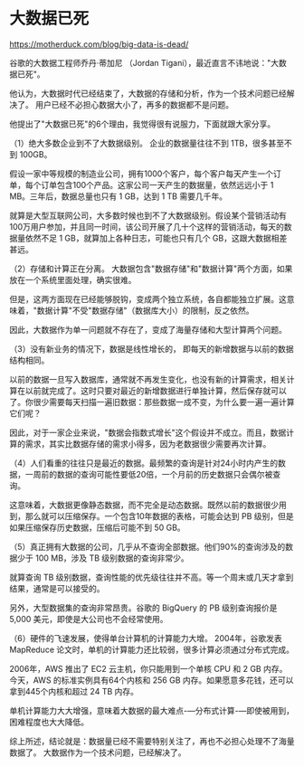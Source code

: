# 大数据已死


<https://motherduck.com/blog/big-data-is-dead/>

谷歌的大数据工程师乔丹·蒂加尼 （Jordan Tigani），最近直言不讳地说："大数据已死"。

他认为，大数据时代已经结束了，大数据的存储和分析，作为一个技术问题已经解决了。 用户已经不必担心数据大小了，再多的数据都不是问题。

他提出了"大数据已死"的6个理由，我觉得很有说服力，下面就跟大家分享。

（1）绝大多数企业到不了大数据级别。 企业的数据量往往不到 1TB，很多甚至不到 100GB。

假设一家中等规模的制造业公司，拥有1000个客户，每个客户每天产生一个订单，每个订单包含100个产品。这家公司一天产生的数据量，依然远远小于 1 MB。三年后，数据总量也只有 1 GB，达到 1 TB 需要几千年。

就算是大型互联网公司，大多数时候也到不了大数据级别。假设某个营销活动有100万用户参加，并且同一时间，该公司开展了几十个这样的营销活动，每天的数据量依然不足 1 GB，就算加上各种日志，可能也只有几个 GB，这跟大数据相差甚远。

（2）存储和计算正在分离。 大数据包含"数据存储"和"数据计算"两个方面，如果放在一个系统里面处理，确实很难。

但是，这两方面现在已经能够脱钩，变成两个独立系统，各自都能独立扩展。这意味着，"数据计算"不受"数据存储"（数据库大小）的限制，反之依然。

因此，大数据作为单一问题就不存在了，变成了海量存储和大型计算两个问题。

（3）没有新业务的情况下，数据是线性增长的， 即每天的新增数据与以前的数据结构相同。

以前的数据一旦写入数据库，通常就不再发生变化，也没有新的计算需求，相关计算在以前就完成了。这时只要对最近的新增数据进行单独计算，然后保存就可以了。你很少需要每天扫描一遍旧数据：那些数据一成不变，为什么要一遍一遍计算它们呢？

因此，对于一家企业来说，"数据会指数式增长"这个假设并不成立。而且，数据计算的需求，其实比数据存储的需求小得多，因为老数据很少需要再次计算。

（4）人们看重的往往只是最近的数据。最频繁的查询是针对24小时内产生的数据，一周前的数据的查询可能性要低20倍，一个月前的历史数据只会偶尔被查询。

这意味着，大数据更像静态数据，而不完全是动态数据。既然以前的数据很少用到，那么就可以压缩保存。一个包含10年数据的表格，可能会达到 PB 级别，但是如果压缩保存历史数据，压缩后可能不到 50 GB。

（5）真正拥有大数据的公司，几乎从不查询全部数据。他们90%的查询涉及的数据少于 100 MB，涉及 TB 级别数据的查询非常少。

就算查询 TB 级别数据，查询性能的优先级往往并不高。等一个周末或几天才拿到结果，通常是可以接受的。

另外，大型数据集的查询非常昂贵。谷歌的 BigQuery 的 PB 级别查询报价是 5,000 美元，即使是大公司也不会经常使用。

（6）硬件的飞速发展，使得单台计算机的计算能力大增。 2004年，谷歌发表 MapReduce 论文时，单机的计算能力还比较弱，很多计算必须通过分布式完成。

2006年，AWS 推出了 EC2 云主机，你只能用到一个单核 CPU 和 2 GB 内存。今天，AWS 的标准实例具有64个内核和 256 GB 内存。如果愿意多花钱，还可以拿到445个内核和超过 24 TB 内存。

单机计算能力大大增强，意味着大数据的最大难点-&#x2014;分布式计算-&#x2014;即使被用到，困难程度也大大降低。

综上所述，结论就是：数据量已经不需要特别关注了，再也不必担心处理不了海量数据了。 大数据作为一个技术问题，已经解决了。

